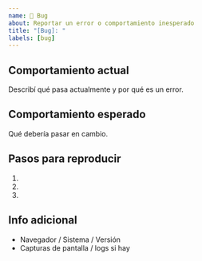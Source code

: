 ```yaml
---
name: 🐛 Bug
about: Reportar un error o comportamiento inesperado
title: "[Bug]: "
labels: [bug]
---
```


## Comportamiento actual

Describí qué pasa actualmente y por qué es un error.

## Comportamiento esperado

Qué debería pasar en cambio.

## Pasos para reproducir

1.
2.
3.

## Info adicional

- Navegador / Sistema / Versión
- Capturas de pantalla / logs si hay
